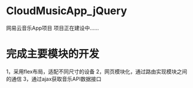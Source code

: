# CloudMusicApp_jQuery
网易云音乐App项目
项目正在建设中......

# 完成主要模块的开发
1，采用flex布局，适配不同尺寸的设备
2，网页模块化，通过路由实现模块之间的通信
3，通过ajax获取音乐API数据接口
